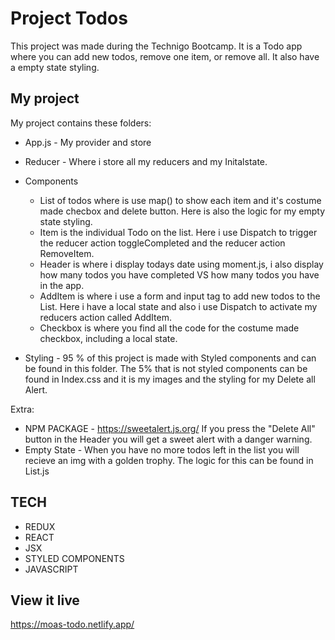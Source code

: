 # Project Todos
This project was made during the Technigo Bootcamp. 
It is a Todo app where you can add new todos, remove one item, or remove all. 
It also have a empty state styling. 

## My project

My project contains these folders: 

- App.js - My provider and store
- Reducer - Where i store all my reducers and my Initalstate. 
- Components 
   * List of todos where is use map() to show each item and it's costume made checbox and delete button. Here is also the logic for my empty state styling.  
   * Item is the individual Todo on the list. Here i use Dispatch to trigger the reducer action toggleCompleted and the reducer action RemoveItem.
   * Header is where i display todays date using moment.js, i also display how many todos you have completed VS how many todos you have in the app. 
   * AddItem is where i use a form and input tag to add new todos to the List. Here i have a local state and also i use Dispatch to activate my reducers action called AddItem. 
   * Checkbox is where you find all the code for the costume made checkbox, including a local state.

- Styling - 95 % of this project is made with Styled components and can be found in this    folder. The 5% that is not styled components can be found in Index.css and it is my images and the styling for my Delete all Alert. 

Extra: 
- NPM PACKAGE - https://sweetalert.js.org/ 
If you press the "Delete All" button in the Header you will get a sweet alert with a danger warning. 
- Empty State - When you have no more todos left in the list you will recieve an img with a golden trophy. The logic for this can be found in List.js 

## TECH
- REDUX
- REACT
- JSX
- STYLED COMPONENTS
- JAVASCRIPT


## View it live
https://moas-todo.netlify.app/










